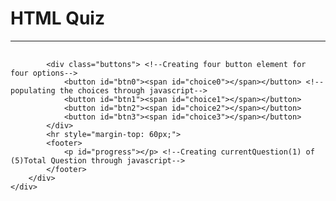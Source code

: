 <div class="wrapper">
		<div id="quiz">
			<h1>HTML Quiz</h1>
			<hr style="margin-bottom: 30px;">
			<p id="question"></p> <!--populating question through javascript in p element-->

			<div class="buttons"> <!--Creating four button element for four options-->
				<button id="btn0"><span id="choice0"></span></button> <!--populating the choices through javascript-->
				<button id="btn1"><span id="choice1"></span></button>
				<button id="btn2"><span id="choice2"></span></button>
				<button id="btn3"><span id="choice3"></span></button>
			</div>
			<hr style="margin-top: 60px;">
			<footer>
				<p id="progress"></p> <!--Creating currentQuestion(1) of (5)Total Question through javascript-->
			</footer>
		</div>
	</div>
